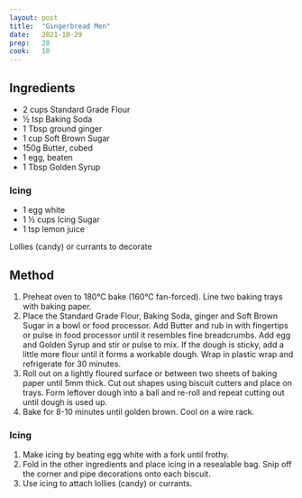 ```yaml
---
layout: post
title:  "Gingerbread Men"
date:   2021-10-29
prep:   20
cook:   10
---
```


## Ingredients

- 2 cups Standard Grade Flour
- ½ tsp Baking Soda
- 1 Tbsp ground ginger 
- 1 cup Soft Brown Sugar
- 150g Butter, cubed
- 1 egg, beaten
- 1 Tbsp Golden Syrup

### Icing
- 1 egg white
- 1 ½ cups Icing Sugar
- 1 tsp lemon juice

Lollies (candy) or currants to decorate

## Method

1. Preheat oven to 180°C bake (160°C fan-forced). Line two baking trays with baking paper.
2. Place the Standard Grade Flour, Baking Soda, ginger and Soft Brown Sugar in a bowl or food processor. Add Butter and rub in with fingertips or pulse in food processor until it resembles fine breadcrumbs. Add egg and Golden Syrup and stir or pulse to mix. If the dough is sticky, add a little more flour until it forms a workable dough. Wrap in plastic wrap and refrigerate for 30 minutes.
3. Roll out on a lightly floured surface or between two sheets of baking paper until 5mm thick. Cut out shapes using biscuit cutters and place on trays. Form leftover dough into a ball and re-roll and repeat cutting out until dough is used up.
4. Bake for 8-10 minutes until golden brown. Cool on a wire rack.

### Icing
1. Make icing by beating egg white with a fork until frothy.
2. Fold in the other ingredients and place icing in a resealable bag. Snip off the corner and pipe decorations onto each biscuit.
3. Use icing to attach lollies (candy) or currants.
